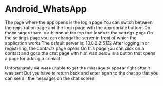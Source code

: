 # Android_WhatsApp
The page where the app opens is
the login page
You can switch between the registration page
and the login page with the appropriate buttons
On these pages there is a button at the top
that leads to the settings page
On the settings page you can change the server
in front of which the application works
The default server is: 10.0.2.2:5132
After logging in or registering, the Contacts page opens
On this page you can click on a contact
and go to the chat page with him
Also below is a button that opens a page
for adding a contact

Unfortunately we were unable to get the message
to appear right after it was sent
But you have to return back and enter again to the chat 
so that you can see all the messages on the chat screen
